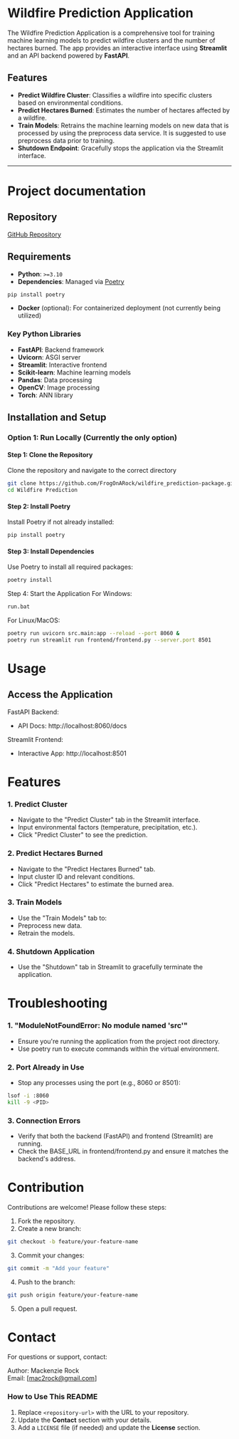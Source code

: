 # Wildfire Prediction Application

The Wildfire Prediction Application is a comprehensive tool for training machine learning models to predict wildfire clusters and the number of hectares burned. The app provides an interactive interface using **Streamlit** and an API backend powered by **FastAPI**.

## Features
- **Predict Wildfire Cluster**: Classifies a wildfire into specific clusters based on environmental conditions.
- **Predict Hectares Burned**: Estimates the number of hectares affected by a wildfire.
- **Train Models**: Retrains the machine learning models on new data that is processed by using the preprocess data service. It is suggested to use preprocess data prior to training.
- **Shutdown Endpoint**: Gracefully stops the application via the Streamlit interface.

---
# Project documentation

## Repository

[GitHub Repository](https://github.com/FrogOnARock/wildfire_prediction-package)

## Requirements
- **Python**: `>=3.10`
- **Dependencies**: Managed via [Poetry](https://python-poetry.org/)
```bash
pip install poetry
```
- **Docker** (optional): For containerized deployment (not currently being utilized)

### Key Python Libraries
- **FastAPI**: Backend framework
- **Uvicorn**: ASGI server
- **Streamlit**: Interactive frontend
- **Scikit-learn**: Machine learning models
- **Pandas**: Data processing
- **OpenCV**: Image processing
- **Torch**: ANN library

## Installation and Setup

### Option 1: Run Locally (Currently the only option)

#### **Step 1: Clone the Repository**
Clone the repository and navigate to the correct directory
```bash
git clone https://github.com/FrogOnARock/wildfire_prediction-package.git
cd Wildfire Prediction
```
#### **Step 2: Install Poetry**
Install Poetry if not already installed:

```bash
pip install poetry
```

#### **Step 3: Install Dependencies**
Use Poetry to install all required packages:

```bash
poetry install
```

Step 4: Start the Application
For Windows:

```bash
run.bat
```

For Linux/MacOS:

```bash
poetry run uvicorn src.main:app --reload --port 8060 &
poetry run streamlit run frontend/frontend.py --server.port 8501
```
# Usage
## Access the Application
FastAPI Backend:
- API Docs: http://localhost:8060/docs

Streamlit Frontend:
- Interactive App: http://localhost:8501


# Features
### 1. Predict Cluster
- Navigate to the "Predict Cluster" tab in the Streamlit interface.
- Input environmental factors (temperature, precipitation, etc.).
- Click "Predict Cluster" to see the prediction.
### 2. Predict Hectares Burned
- Navigate to the "Predict Hectares Burned" tab.
- Input cluster ID and relevant conditions.
- Click "Predict Hectares" to estimate the burned area.
### 3. Train Models
- Use the "Train Models" tab to:
- Preprocess new data.
- Retrain the models.
### 4. Shutdown Application
- Use the "Shutdown" tab in Streamlit to gracefully terminate the application.

# Troubleshooting
### 1. "ModuleNotFoundError: No module named 'src'"
- Ensure you're running the application from the project root directory.
- Use poetry run to execute commands within the virtual environment.
### 2. Port Already in Use
- Stop any processes using the port (e.g., 8060 or 8501):
```bash
lsof -i :8060
kill -9 <PID>
```
### 3. Connection Errors
- Verify that both the backend (FastAPI) and frontend (Streamlit) are running.
- Check the BASE_URL in frontend/frontend.py and ensure it matches the backend's address.

# Contribution
Contributions are welcome! Please follow these steps:

1. Fork the repository.
2. Create a new branch:
```bash
git checkout -b feature/your-feature-name
```
3. Commit your changes:
```bash
git commit -m "Add your feature"
```
4. Push to the branch:
```bash
git push origin feature/your-feature-name
```
5. Open a pull request.

# Contact
For questions or support, contact:

Author: Mackenzie Rock \
Email: [mac2rock@gmail.com]

### **How to Use This README**
1. Replace `<repository-url>` with the URL to your repository.
2. Update the **Contact** section with your details.
3. Add a `LICENSE` file (if needed) and update the **License** section.

